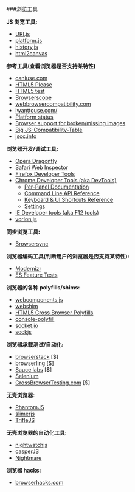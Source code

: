 ###浏览工具

**JS 浏览工具:**

<ul>
<li><a href="http://medialize.github.io/URI.js/">URI.js</a></li>
<li><a href="https://github.com/bestiejs/platform.js">platform.js</a></li>
<li><a href="https://github.com/browserstate/history.js">history.js</a></li>
<li><a href="https://github.com/niklasvh/html2canvas">html2canvas</a></li>
</ul>

**参考工具(查看浏览器是否支持某特性)**

<ul>
<li><a href="http://caniuse.com/">caniuse.com</a></li>
<li><a href="http://html5please.com/">HTML5 Please</a></li>
<li><a href="https://html5test.com/">HTML5 test</a></li>
<li><a href="http://www.browserscope.org/">Browserscope</a></li>
<li><a href="http://www.webbrowsercompatibility.com/">webbrowsercompatibility.com</a></li>
<li><a href="http://www.iwanttouse.com/">iwanttouse.com/</a></li>
<li><a href="https://dev.modern.ie/platform/status/">Platform status</a></li>
<li><a href="http://codepen.io/bartveneman/full/qzCte/">Browser support for broken/missing images</a></li>
<li><a href="http://compatibility.shwups-cms.ch/en/home">Big JS-Compatibility-Table</a></li>
<li><a href="http://jscc.info/">jscc.info</a></li>
</ul>

**浏览器开发/调试工具:**

<ul>
<li><a href="http://www.opera.com/dragonfly/">Opera Dragonfly</a></li>
<li><a href="https://developer.apple.com/safari/tools/">Safari Web Inspector</a></li>
<li><a href="https://developer.mozilla.org/en-US/docs/Tools">Firefox Developer Tools</a></li>
<li><a href="https://developers.google.com/web/tools/?hl=en">Chrome Developer Tools (aka DevTools)</a>

<ul>
<li><a href="https://developers.google.com/web/tools/chrome-devtools/#docs">Per-Panel Documentation</a></li>
<li><a href="https://developers.google.com/web/tools/javascript/command-line/command-line-reference?hl=en">Command Line API Reference</a></li>
<li><a href="https://developers.google.com/web/tools/iterate/inspect-styles/shortcuts">Keyboard &amp; UI Shortcuts Reference</a></li>
<li><a href="https://developer.chrome.com/devtools/docs/settings">Settings</a></li>
</ul></li>
<li><a href="https://dev.modern.ie/platform/documentation/f12-devtools-guide/">IE Developer tools (aka F12 tools)</a></li>
<li><a href="http://vorlonjs.com/">vorlon.js</a></li>
</ul>

**同步浏览工具:**

<ul>
<li><a href="http://www.browsersync.io/">Browsersync</a></li>
</ul>

**浏览器编码工具(判断用户的浏览器是否支持某特性):**

<ul>
<li><a href="https://modernizr.com/">Modernizr</a></li>
<li><a href="https://featuretests.io/">ES Feature Tests</a></li>
</ul>

**浏览器的各种 polyfills/shims:**

<ul>
<li><a href="https://github.com/WebComponents/webcomponentsjs">webcomponents.js</a></li>
<li><a href="https://afarkas.github.io/webshim/demos/">webshim</a></li>
<li><a href="https://github.com/Modernizr/Modernizr/wiki/HTML5-Cross-browser-Polyfills">HTML5 Cross Browser Polyfills</a></li>
<li><a href="https://github.com/paulmillr/console-polyfill">console-polyfill</a></li>
<li><a href="http://socket.io/">socket.io</a></li>
<li><a href="https://github.com/sockjs/sockjs-client">sockjs</a></li>
</ul>

**浏览器承载测试/自动化:**

<ul>
<li><a href="https://www.browserstack.com">browserstack</a> [$]</li>
<li><a href="https://www.browserling.com/">browserling</a> [$]</li>
<li><a href="https://saucelabs.com/">Sauce labs</a> [$]</li>
<li><a href="http://www.seleniumhq.org/">Selenium</a></li>
<li><a href="http://crossbrowsertesting.com/">CrossBrowserTesting.com</a> [$]</li>
</ul>

**无壳浏览器:**

<ul>
<li><a href="http://phantomjs.org/">PhantomJS</a></li>
<li><a href="http://slimerjs.org/">slimerjs</a></li>
<li><a href="http://triflejs.org/">TrifleJS</a></li>
</ul>

**无壳浏览器的自动化工具:**

<ul>
<li><a href="http://nightwatchjs.org/">nightwatchjs</a></li>
<li><a href="http://casperjs.org/">casperJS</a></li>
<li><a href="https://github.com/segmentio/nightmare">Nightmare</a></li>
</ul>

**浏览器 hacks:**

<ul>
<li><a href="http://browserhacks.com/">browserhacks.com</a></li>
</ul>
</article>
